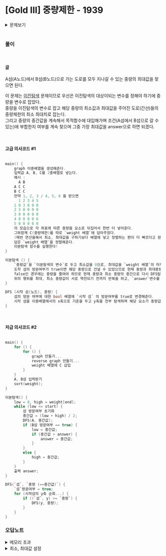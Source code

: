 # [Gold III] 중량제한 - 1939 

<details>

<summary> 문제보기 </summary>

[문제 링크](https://www.acmicpc.net/problem/1939) 

### 성능 요약

메모리: 6084 KB, 시간: 56 ms

### 분류

너비 우선 탐색, 이분 탐색, 자료 구조, 분리 집합, 그래프 이론, 그래프 탐색

### 제출 일자

2023년 11월 27일 15:16:54

### 문제 설명

<p>N(2 ≤ N ≤ 10,000)개의 섬으로 이루어진 나라가 있다. 이들 중 몇 개의 섬 사이에는 다리가 설치되어 있어서 차들이 다닐 수 있다.</p>

<p>영식 중공업에서는 두 개의 섬에 공장을 세워 두고 물품을 생산하는 일을 하고 있다. 물품을 생산하다 보면 공장에서 다른 공장으로 생산 중이던 물품을 수송해야 할 일이 생기곤 한다. 그런데 각각의 다리마다 중량제한이 있기 때문에 무턱대고 물품을 옮길 순 없다. 만약 중량제한을 초과하는 양의 물품이 다리를 지나게 되면 다리가 무너지게 된다.</p>

<p>한 번의 이동에서 옮길 수 있는 물품들의 중량의 최댓값을 구하는 프로그램을 작성하시오.</p>

### 입력 

 <p>첫째 줄에 N, M(1 ≤ M ≤ 100,000)이 주어진다. 다음 M개의 줄에는 다리에 대한 정보를 나타내는 세 정수 A, B(1 ≤ A, B ≤ N), C(1 ≤ C ≤ 1,000,000,000)가 주어진다. 이는 A번 섬과 B번 섬 사이에 중량제한이 C인 다리가 존재한다는 의미이다. 서로 같은 두 섬 사이에 여러 개의 다리가 있을 수도 있으며, 모든 다리는 양방향이다. 마지막 줄에는 공장이 위치해 있는 섬의 번호를 나타내는 서로 다른 두 정수가 주어진다. 공장이 있는 두 섬을 연결하는 경로는 항상 존재하는 데이터만 입력으로 주어진다.</p>

### 출력 

 <p>첫째 줄에 답을 출력한다.</p>


</details>

<br>

### 풀이

<br>

#### 글

A섬(A노드)에서 B섬(B노드)으로 가는 도로를 모두 지나갈 수 있는 중량의 최대값을 찾으면 된다.  

이 문제는 [이진탐색]() 문제이므로 우선은 이진탐색의 대상이되는 변수를 정해야 하기에 중량을 변수로 잡았다.   
중량을 이진탐색의 변수로 잡고 해당 중량의 최소값과 최대값을 주어진 도로(간선)들의 중량제한의 최소 최대치로 잡는다.   
그리고 중량의 중간값을 계속해서 목적함수에 대입해가며 조건(A섬에서 B섬으로 갈 수 있는)에 부합한지 여부를 계속 찾으며 그중 가장 최대값을 answer으로 하면 되겠다.   

<br>

#### 고급 의사코드 #1

```c++

main() {    
    graph 이중배열을 생성해준다.   
    입력값 A, B, C를 2중배열로 넣는다.   
    예시 :   
      A B   
    A C C   
    B C C   
    만약 1, 2, 3 / 4, 5, 6 을 받으면   
      1 2 3 4 5    
    1 0 3 0 0 0   
    2 3 0 0 0 0   
    3 0 0 0 0 0   
    4 0 0 0 0 6   
    5 0 0 0 6 0   
    의 모습으로 각 좌표에 따른 중량을 요소로 뒤집어서 한번 더 넣어준다.   
    그와함께 C(중량제한)를 따로 `weight 배열`에 담아주었다.   
    (매번 연산을해서 최소, 최대값을 구하기보다 배열에 넣고 정렬하는 편이 더 빠르다고 판단했다.)   
    담은 `weight 배열`을 정렬해준다.   
    이분탐색 함수를 실행한다!
}

이분탐색 () {   
    `중량값`을 `이분탐색의 변수`로 두고 최소값을 0으로, 최대값을 `weight 배열`의 마지막 요소로 두고 그 중간값으로 DFS를 돌린다.   
    도착 섬의 방문여부가 true이면 해당 중량으로 건널 수 있었으므로 현재 중량과 최대중량의 중간값으로 다시 DFS 탐색을하고
    false인 경우에는 중량을 줄여야 하므로 현재 중량과 최소 중량의 중간으로 다시 DFS탐색을 하며 true로 나온 중량이 여태 나온 중량중에 가장 크다면 중량을 따로 `answer` 변수에 넣어준다.
    위의 행위를 최대, 최소 중량값이 서로 역전되기 전까지 반복을 하고, `answer`변수를 출력한다.
}

DFS (시작 섬(노드), 중량) {
    섬의 방문 여부에 대한 bool 배열에 `시작 섬` 의 방문여부를 true로 변경해준다.   
    시작 섬을 이중배열에서의 x축으로 기준을 두고 y축을 전부 탐색하며 해당 요소가 중량값보다 크거나 같을때, 시작섬을 해당 요소의 y축을 시작섬으로 두어 재귀를 돌린다.
}

```

<br>

#### 저급 의사코드 #2

```c++

main() {
    for () {
        for () {
            graph 만들기...
            reverse graph 만들기...
            weight 배열에 C 삽입
        }
    }
    A, B섬 입력받기
    sort(weight);
}

이분탐색() {
    low = 0, high = weight[end];
    while (low <= start) {
        섬 방문여부 초기화
        중간값 = (low + high) / 2;
        DFS(A, 중간값);
        if (B섬 방문여부 == true) {
            low = 중간값;
            if (중간값 > answer) {
                answer = 중간값;
            }
        }
        else {
            high = 중간값;
        }
    }
    출력 answer;
}

DFS(`섬`, `중량 (==중간값)`) {
    `섬`방문여부 = true;
    for (시작섬의 y축 순회...) {
        if ((`섬`, y) >= `중량`) {
            DFS(y, 중량);
        }
    }
}


```

### 오답노트

<details>
<summary>메모리 초과</summary>

최대 10,000개의 섬이 주어지는데 이것을 이중배열 graph로 만들어버리면 10000 * 10000 즉, 100000000 1억이라는 크기의 배열이 vector로 늘어나 버리면 힙 영역이 초과되면서 메모리 초과가 뜨고 말았다.

```c++

for (int i = 0; i < M; i++) {
		std::cin >> A >> B >> C;
		islands[A][B] = C;
		islands[B][A] = C;
		weights.push_back(C);
	}

```

에서

```c++

for (int i = 0; i < M; i++) {
		std::cin >> A >> B >> C;
		islands[A].push_back(std::make_pair(B, C));
		islands[B].push_back(std::make_pair(A, C));
		weights.push_back(C);
	}

```

로 pair 라는 컨테이너를 이용해 pair 의 두번째요소에 C를 넣음으로써 마치 이중배열처럼 작동하도록 했다.

</details>

<details>
<summary>최소, 최대값 설정</summary>

이분탐색의 최소, 최대값 설정 중에 배열의 요소를 기준으로 최소값을 배열의 첫 부분을, 최대값을 배열의 가장 뒷 부분으로 넣었었는데 답에는 정해진 중량제한 내에 존재하는게 아닌 그보다 더 낮은 값이 나올 수도 있었기에 최소값을 0으로 두어 고쳤다.   
이분탐색에서 가장 중요한 것이 최소, 최대값 설정인데 그 부분에 대해 깊게 고민하지 않고 작성하게되어 틀리게 되었다.   
반성하자

```c++

int	begin = weights[0], mid, end = weights[M - 1], answer = 0;

```

에서

```c++

int	begin = 0, mid, end = weights[M - 1], answer = 0;

```

로 기준을 다시 설정했다.

</details>